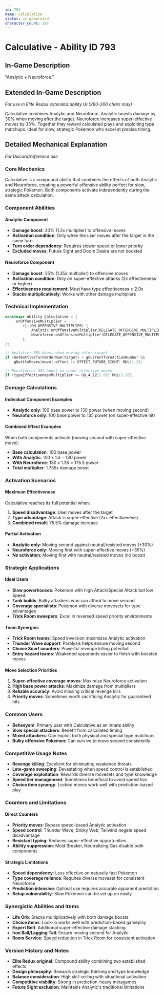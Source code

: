```yaml
---
id: 793
name: Calculative
status: ai-generated
character_count: 287
---
```


# Calculative - Ability ID 793

## In-Game Description
"Analytic + Neuroforce."

## Extended In-Game Description
*For use in Elite Redux extended ability UI (280-300 chars max)*

Calculative combines Analytic and Neuroforce. Analytic boosts damage by 30% when moving after the target. Neuroforce increases super-effective moves by 35%. Together they reward calculated plays and exploiting type matchups. Ideal for slow, strategic Pokemon who excel at precise timing.

## Detailed Mechanical Explanation
*For Discord/reference use*

### Core Mechanics
Calculative is a compound ability that combines the effects of both Analytic and Neuroforce, creating a powerful offensive ability perfect for slow, strategic Pokemon. Both components activate independently during the same attack calculation.

### Component Abilities

#### Analytic Component
- **Damage boost**: 30% (1.3x multiplier) to offensive moves
- **Activation condition**: Only when the user moves after the target in the same turn
- **Turn order dependency**: Requires slower speed or lower priority
- **Excluded moves**: Future Sight and Doom Desire are not boosted

#### Neuroforce Component  
- **Damage boost**: 35% (1.35x multiplier) to offensive moves
- **Activation condition**: Only on super-effective attacks (2x effectiveness or higher)
- **Effectiveness requirement**: Must have type effectiveness ≥ 2.0x
- **Stacks multiplicatively**: Works with other damage multipliers

### Technical Implementation
```c
constexpr Ability Calculative = {
    .onOffensiveMultiplier =
        +[](ON_OFFENSIVE_MULTIPLIER) {
            Analytic.onOffensiveMultiplier(DELEGATE_OFFENSIVE_MULTIPLIER);
            Neuroforce.onOffensiveMultiplier(DELEGATE_OFFENSIVE_MULTIPLIER);
        },
};

// Analytic: 30% boost when moving after target
if (GetBattlerTurnOrderNum(target) < gCurrentTurnActionNumber && 
    gBattleMoves[move].effect != EFFECT_FUTURE_SIGHT) MUL(1.3);

// Neuroforce: 35% boost on super-effective moves  
if (typeEffectivenessMultiplier >= UQ_4_12(2.0)) MUL(1.35);
```

### Damage Calculations

#### Individual Component Examples
- **Analytic only**: 100 base power to 130 power (when moving second)
- **Neuroforce only**: 100 base power to 135 power (on super-effective hit)

#### Combined Effect Examples
When both components activate (moving second with super-effective move):
- **Base calculation**: 100 base power
- **With Analytic**: 100 x 1.3 = 130 power  
- **With Neuroforce**: 130 x 1.35 = 175.5 power
- **Total multiplier**: 1.755x damage boost

### Activation Scenarios

#### Maximum Effectiveness
Calculative reaches its full potential when:
1. **Speed disadvantage**: User moves after the target
2. **Type advantage**: Attack is super-effective (2x+ effectiveness)
3. **Combined result**: 75.5% damage increase

#### Partial Activation
- **Analytic only**: Moving second against neutral/resisted moves (+30%)
- **Neuroforce only**: Moving first with super-effective moves (+35%)
- **No activation**: Moving first with neutral/resisted moves (no boost)

### Strategic Applications

#### Ideal Users
- **Slow powerhouses**: Pokemon with high Attack/Special Attack but low Speed
- **Tank builds**: Bulky attackers who can afford to move second
- **Coverage specialists**: Pokemon with diverse movesets for type advantages
- **Trick Room sweepers**: Excel in reversed speed priority environments

#### Team Synergies
- **Trick Room teams**: Speed inversion maximizes Analytic activation
- **Thunder Wave support**: Paralysis helps ensure moving second
- **Choice Scarf counters**: Powerful revenge killing potential
- **Entry hazard teams**: Weakened opponents easier to finish with boosted moves

#### Move Selection Priorities
1. **Super-effective coverage moves**: Maximize Neuroforce activation
2. **High base power attacks**: Maximize damage from multipliers  
3. **Reliable accuracy**: Avoid missing critical revenge kills
4. **Priority moves**: Sometimes worth sacrificing Analytic for guaranteed hits

### Common Users
- **Beheeyem**: Primary user with Calculative as an innate ability
- **Slow special attackers**: Benefit from calculated timing
- **Mixed attackers**: Can exploit both physical and special type matchups
- **Bulky offensive Pokemon**: Can survive to move second consistently

### Competitive Usage Notes
- **Revenge killing**: Excellent for eliminating weakened threats
- **Late-game sweeping**: Devastating when speed control is established  
- **Coverage exploitation**: Rewards diverse movesets and type knowledge
- **Speed tier management**: Sometimes beneficial to avoid speed ties
- **Choice item synergy**: Locked moves work well with prediction-based play

### Counters and Limitations

#### Direct Counters
- **Priority moves**: Bypass speed-based Analytic activation
- **Speed control**: Thunder Wave, Sticky Web, Tailwind negate speed disadvantage
- **Resistant typing**: Reduces super-effective opportunities
- **Ability suppression**: Mold Breaker, Neutralizing Gas disable both components

#### Strategic Limitations
- **Speed dependency**: Less effective on naturally fast Pokemon
- **Type coverage reliance**: Requires diverse moveset for consistent Neuroforce
- **Prediction intensive**: Optimal use requires accurate opponent prediction
- **Setup vulnerability**: Slow Pokemon can be set up on easily

### Synergistic Abilities and Items
- **Life Orb**: Stacks multiplicatively with both damage boosts
- **Choice items**: Lock-in works well with prediction-based gameplay
- **Expert Belt**: Additional super-effective damage stacking
- **Iron Ball/Lagging Tail**: Ensure moving second for Analytic
- **Room Service**: Speed reduction in Trick Room for consistent activation

### Version History and Notes
- **Elite Redux original**: Compound ability combining two established effects
- **Design philosophy**: Rewards strategic thinking and type knowledge
- **Balance consideration**: High skill ceiling with situational activation
- **Competitive viability**: Strong in prediction-heavy metagames
- **Future Sight exclusion**: Maintains Analytic's traditional limitations